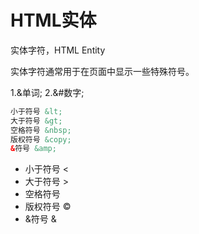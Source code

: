 # HTML实体

实体字符，HTML Entity

实体字符通常用于在页面中显示一些特殊符号。

1.&单词;
2.&#数字;

```html
小于符号 &lt;
大于符号 &gt;
空格符号 &nbsp;
版权符号 &copy;
&符号 &amp;
```

- 小于符号 &lt;
- 大于符号 &gt;
- 空格符号 &nbsp;
- 版权符号 &copy;
- &符号 &amp;
